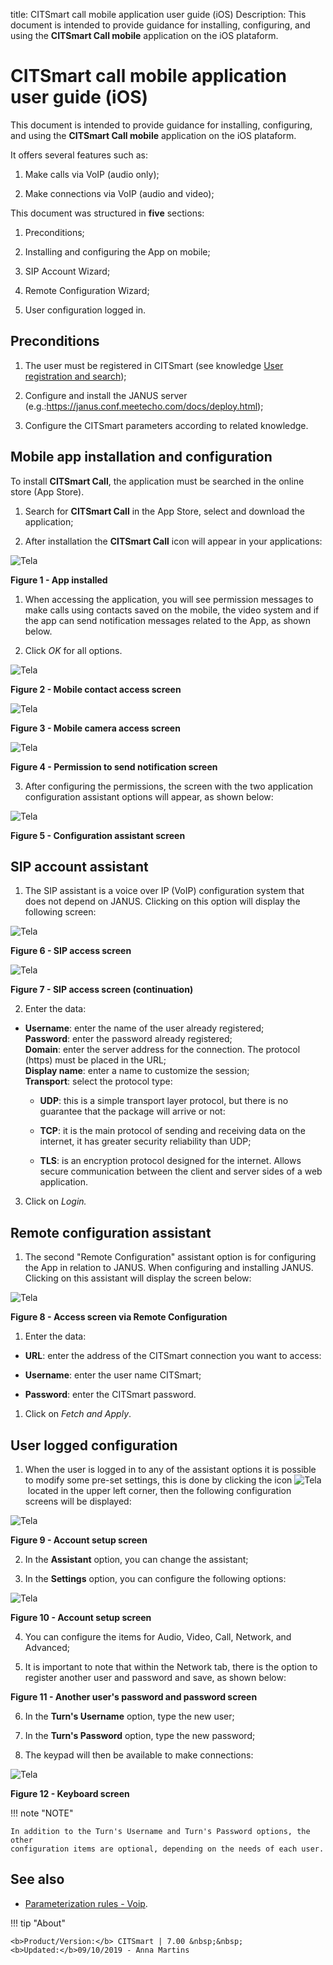 title: CITSmart call mobile application user guide (iOS)
Description: This document is intended to provide guidance for installing, configuring, and using the **CITSmart Call mobile** application on the iOS plataform.

# CITSmart call mobile application user guide (iOS)

This document is intended to provide guidance for installing, configuring, and
using the **CITSmart Call mobile** application on the iOS plataform.

It offers several features such as:

1.  Make calls via VoIP (audio only);

2.  Make connections via VoIP (audio and video);

This document was structured in **five** sections:

1.  Preconditions;

2.  Installing and configuring the App on mobile;

3.  SIP Account Wizard;

4.  Remote Configuration Wizard;

5.  User configuration logged in.

Preconditions
-------------

1.  The user must be registered in CITSmart (see knowledge [User registration
    and search][1]);

2.  Configure and install the JANUS server (e.g.:https://janus.conf.meetecho.com/docs/deploy.html);

3.  Configure the CITSmart parameters according to related knowledge.

Mobile app installation and configuration
-----------------------------------------

To install **CITSmart Call**, the application must be searched in the online
store (App Store).

1.  Search for **CITSmart Call** in the App Store, select and download the
    application;

2.  After installation the **CITSmart Call** icon will appear in your
    applications:

![Tela](images/app-call.img1.png)

**Figure 1 - App installed**

1.  When accessing the application, you will see permission messages to make
    calls using contacts saved on the mobile, the video system and if the app
    can send notification messages related to the App, as shown below.

2.  Click *OK* for all options.

![Tela](images/app-call.img2.png)

**Figure 2 - Mobile contact access screen**

![Tela](images/app-call.img3.png)

**Figure 3 - Mobile camera access screen**

![Tela](images/app-call.img4.png)

**Figure 4 - Permission to send notification screen**

3.  After configuring the permissions, the screen with the two application
    configuration assistant options will appear, as shown below:

![Tela](images/app-call.img5.png)

**Figure 5 - Configuration assistant screen**

SIP account assistant
---------------------

1.  The SIP assistant is a voice over IP (VoIP) configuration system that does
    not depend on JANUS. Clicking on this option will display the following
    screen:

![Tela](images/app-call.img6.png)

**Figure 6 - SIP access screen**

![Tela](images/app-call.img7.png)

**Figure 7 - SIP access screen (continuation)**

2.  Enter the data:

-   **Username**: enter the name of the user already registered;  
    **Password**: enter the password already registered;  
    **Domain**: enter the server address for the connection. The protocol
    (https) must be placed in the URL;  
    **Display name**: enter a name to customize the session;  
    **Transport**: select the protocol type:

    -   **UDP**: this is a simple transport layer protocol, but there is no
        guarantee that the package will arrive or not:

    -   **TCP**: it is the main protocol of sending and receiving data on the
        internet, it has greater security reliability than UDP;

    -   **TLS**: is an encryption protocol designed for the internet. Allows
        secure communication between the client and server sides of a web
        application.

3.  Click on *Login.*

Remote configuration assistant
------------------------------

1.  The second "Remote Configuration" assistant option is for configuring the
    App in relation to JANUS. When configuring and installing JANUS. Clicking on
    this assistant will display the screen below:

![Tela](images/app-call.img8.png)

**Figure 8 - Access screen via Remote Configuration**

1.  Enter the data:

-   **URL**: enter the address of the CITSmart connection you want to access:

-   **Username**: enter the user name CITSmart;

-   **Password**: enter the CITSmart password.

1.  Click on *Fetch and Apply*.

User logged configuration
-------------------------

1.  When the user is logged in to any of the assistant options it is possible to
    modify some pre-set settings, this is done by clicking the icon ![Tela](images/app-call.img9.png)  located in the upper left corner, then the following configuration screens
    will be displayed:

![Tela](images/app-call.img10.png)

**Figure 9 - Account setup screen**

2.  In the **Assistant** option, you can change the assistant;

3.  In the **Settings** option, you can configure the following options:

![Tela](images/app-call.img11.png)

**Figure 10 - Account setup screen**

4.  You can configure the items for Audio, Video, Call, Network, and Advanced;

5.  It is important to note that within the Network tab, there is the option to
    register another user and password and save, as shown below:

**Figure 11 - Another user's password and password screen**

6.  In the **Turn's Username** option, type the new user;

7.  In the **Turn's Password** option, type the new password;

8.  The keypad will then be available to make connections:

![Tela](images/app-call.img12.png)

**Figure 12 - Keyboard screen**

!!! note "NOTE"

    In addition to the Turn's Username and Turn's Password options, the other
    configuration items are optional, depending on the needs of each user.

See also
--------

-   [Parameterization rules - Voip][1].



!!! tip "About"

    <b>Product/Version:</b> CITSmart | 7.00 &nbsp;&nbsp;
    <b>Updated:</b>09/10/2019 - Anna Martins
    
[1]:/en-us/citsmart-platform-7/initial-settings/access-settings/user/user-register.html
[2]:/en-us/citsmart-platform-7/plataform-administration/parameters-list/parametrization-voip.html

